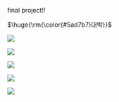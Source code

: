 final project!! <p>$\huge{\rm{\color{#5ad7b7}대박}}$</p>

<a href="https://www.instagram.com/"><img src="https://img.shields.io/badge/Instagram-E4405F?style=flat-square&logo=Instagram&logoColor=white"/></a>

<a href="https://www.naver.com/"><img src="https://img.shields.io/badge/Naver-03C75A?style=flat-square&logo=naver&logoColor=white"/></a>

<a href="https://www.oracle.com/kr/"><img src="https://img.shields.io/badge/Oracle-F80000?style=flat-square&logo=Oracle&logoColor=#03C75A"/></a>

<a href="https://www.mysql.com/"><img src="https://img.shields.io/badge/MySQL-4479A1?style=flat-square&logo=MySQL&logoColor=white"/></a>

<a href="https://www.kakaocorp.com/page/"><img src="https://img.shields.io/badge/kakao-FFCD00?style=flat-square&logo=Kakao&logoColor=black"/></a>
